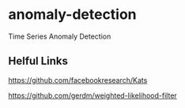 # anomaly-detection
Time Series Anomaly Detection


## Helful Links 

https://github.com/facebookresearch/Kats

https://github.com/gerdm/weighted-likelihood-filter
